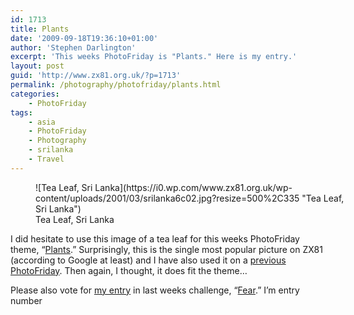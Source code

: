 ```yaml
---
id: 1713
title: Plants
date: '2009-09-18T19:36:10+01:00'
author: 'Stephen Darlington'
excerpt: 'This weeks PhotoFriday is "Plants." Here is my entry.'
layout: post
guid: 'http://www.zx81.org.uk/?p=1713'
permalink: /photography/photofriday/plants.html
categories:
    - PhotoFriday
tags:
    - asia
    - PhotoFriday
    - Photography
    - srilanka
    - Travel
---
```


<figure aria-describedby="caption-attachment-1018" class="wp-caption aligncenter" id="attachment_1018" style="width: 500px">![Tea Leaf, Sri Lanka](https://i0.wp.com/www.zx81.org.uk/wp-content/uploads/2001/03/srilanka6c02.jpg?resize=500%2C335 "Tea Leaf, Sri Lanka")<figcaption class="wp-caption-text" id="caption-attachment-1018">Tea Leaf, Sri Lanka</figcaption></figure>

I did hesitate to use this image of a tea leaf for this weeks PhotoFriday theme, “[Plants](http://www.photofriday.com/archives/challenge/000913.php).” Surprisingly, this is the single most popular picture on ZX81 (according to Google at least) and I have also used it on a [previous PhotoFriday](http://www.zx81.org.uk/photography/photofriday/fragile.html). Then again, I thought, it does fit the theme…

Please also vote for [my entry](http://www.zx81.org.uk/photography/photofriday/fear.html) in last weeks challenge, “[Fear](http://www.photofriday.com/linkviewer.php?id=911).” I’m entry number